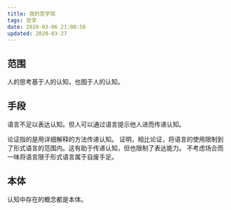 ```yaml
---
title: 我的哲学观
tags: 哲学
date: 2020-03-06 21:08:58
updated: 2020-03-27
---
```



## 范围

人的思考基于人的认知，也囿于人的认知。

## 手段

语言不足以表达认知。但人可以通过语言提示他人进而传递认知。

论证指的是用详细解释的方法传递认知。
证明，相比论证，将语言的使用限制到了形式语言的范围内。这有助于传递认知，但也限制了表达能力。
不考虑场合而一味将语言限于形式语言属于自废手足。

## 本体

认知中存在的概念都是本体。
